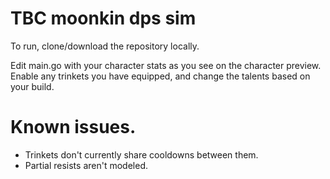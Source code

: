 # TBC moonkin dps sim

To run, clone/download the repository locally.

Edit main.go with your character stats as you see on the character preview.
Enable any trinkets you have equipped, and change the talents based on your build.

# Known issues.
- Trinkets don't currently share cooldowns between them.
- Partial resists aren't modeled.